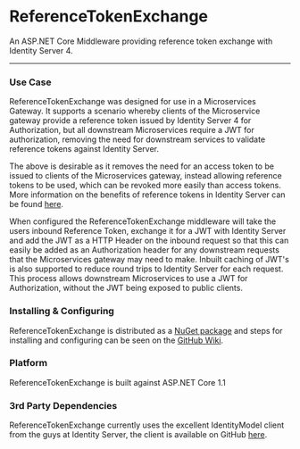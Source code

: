 # ReferenceTokenExchange
An ASP.NET Core Middleware providing reference token exchange with Identity Server 4.

---
### Use Case

ReferenceTokenExchange was designed for use in a Microservices Gateway. It supports a scenario whereby clients of the Microservice gateway provide a reference token issued by Identity Server 4 for Authorization, but all downstream Microservices require a JWT for authorization, removing the need for downstream services to validate reference tokens against Identity Server.

The above is desirable as it removes the need for an access token to be issued to clients of the Microservices gateway, instead allowing reference tokens to be used, which can be revoked more easily than access tokens.  More information on the benefits of reference tokens in Identity Server can be found [here](https://leastprivilege.com/2015/11/25/reference-tokens-and-introspection/).

When configured the ReferenceTokenExchange middleware will take the users inbound Reference Token, exchange it for a JWT with Identity Server and add the JWT as a HTTP Header on the inbound request so that this can easily be added as an Authorization header for any downstream requests that the Microservices gateway may need to make. Inbuilt caching of JWT's is also supported to reduce round trips to Identity Server for each request.  This process allows downstream Microservices to use a JWT for Authorization, without the JWT being exposed to public clients.

### Installing & Configuring

ReferenceTokenExchange is distributed as a [NuGet package](https://www.nuget.org/packages/Clawrenceks.Middleware.ReferenceTokenExchange/) and steps for installing and configuring can be seen on the [GitHub Wiki](https://github.com/clawrenceks/ReferenceTokenExchange/wiki).

### Platform

ReferenceTokenExchange is built against ASP.NET Core 1.1

### 3rd Party Dependencies

ReferenceTokenExchange currently uses the excellent IdentityModel client from the guys at Identity Server, the client is available on GitHub [here](https://github.com/IdentityModel/IdentityModel).
